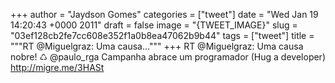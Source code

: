 
+++
author = "Jaydson Gomes"
categories = ["tweet"]
date = "Wed Jan 19 14:20:43 +0000 2011"
draft = false
image = "{TWEET_IMAGE}"
slug = "03ef128cb2fe7cc608e352f1a0b8ea47062b9b44"
tags = ["tweet"]
title = """RT @Miguelgraz: Uma causa..."""
+++
RT @Miguelgraz: Uma causa nobre! ♺ @paulo_rga Campanha abrace um programador (Hug a developer) http://migre.me/3HASt
